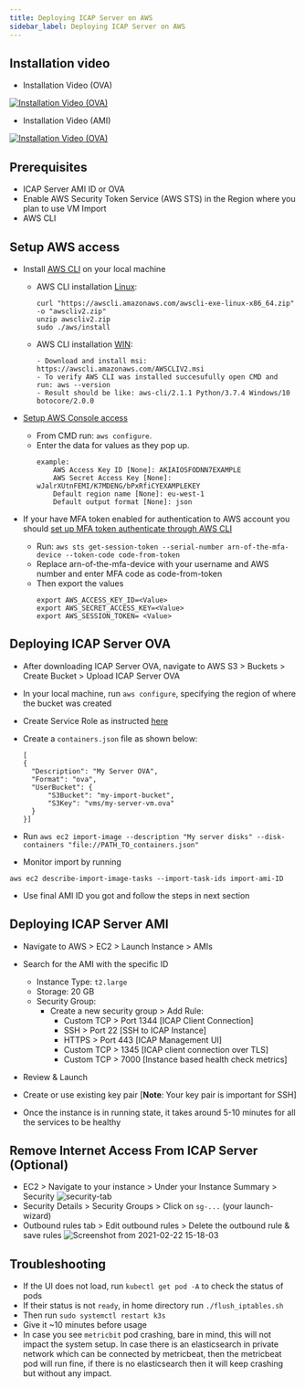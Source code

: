 ```yaml
---
title: Deploying ICAP Server on AWS
sidebar_label: Deploying ICAP Server on AWS
---
```


## Installation video 
- Installation Video (OVA)

[![Installation Video (OVA)](https://img.youtube.com/vi/f5ETATR7eX4/hqdefault.jpg)](https://www.youtube.com/watch?v=f5ETATR7eX4&feature=youtu.be)

- Installation Video (AMI)

[![Installation Video (OVA)](https://img.youtube.com/vi/DUo-Qnw4ojE/hqdefault.jpg)](https://www.youtube.com/watch?v=DUo-Qnw4ojE&feature=youtu.be)

## Prerequisites 

- ICAP Server AMI ID or OVA
- Enable AWS Security Token Service (AWS STS) in the Region where you plan to use VM Import
- AWS CLI

## Setup AWS access

- Install [AWS CLI](https://docs.aws.amazon.com/cli/latest/userguide/install-cliv2.html) on your local machine

    - AWS CLI installation [Linux](https://docs.aws.amazon.com/cli/latest/userguide/install-cliv2-linux.html):
        ```
        curl "https://awscli.amazonaws.com/awscli-exe-linux-x86_64.zip" -o "awscliv2.zip"
        unzip awscliv2.zip
        sudo ./aws/install
        ```
    
    - AWS CLI installation [WIN](https://docs.aws.amazon.com/cli/latest/userguide/install-cliv2-windows.html):
        ```
        - Download and install msi: https://awscli.amazonaws.com/AWSCLIV2.msi
        - To verify AWS CLI was installed succesufully open CMD and run: aws --version
        - Result should be like: aws-cli/2.1.1 Python/3.7.4 Windows/10 botocore/2.0.0
        ```

- [Setup AWS Console access](https://docs.aws.amazon.com/cli/latest/userguide/cli-configure-quickstart.html)
    - From CMD run: `aws configure`. 
    - Enter the data for values as they pop up.
        ```
        example:
            AWS Access Key ID [None]: AKIAIOSFODNN7EXAMPLE
            AWS Secret Access Key [None]: wJalrXUtnFEMI/K7MDENG/bPxRfiCYEXAMPLEKEY
            Default region name [None]: eu-west-1
            Default output format [None]: json
        ```
- If your have MFA token enabled for authentication to AWS account you should [set up MFA token authenticate through AWS CLI](https://aws.amazon.com/premiumsupport/knowledge-center/authenticate-mfa-cli/)
    - Run: `aws sts get-session-token --serial-number arn-of-the-mfa-device --token-code code-from-token`
    - Replace arn-of-the-mfa-device with your username and AWS number and enter MFA code as code-from-token 
    - Then export the values
      ```
      export AWS_ACCESS_KEY_ID=<Value>
      export AWS_SECRET_ACCESS_KEY=<Value>
      export AWS_SESSION_TOKEN= <Value>
      ```

## Deploying ICAP Server OVA

- After downloading ICAP Server OVA, navigate to AWS S3 > Buckets > Create Bucket > Upload ICAP Server OVA
- In your local machine, run `aws configure`, specifying the region of where the bucket was created
- Create Service Role as instructed [here](https://docs.aws.amazon.com/vm-import/latest/userguide/vmie_prereqs.html#vmimport-role)
- Create a `containers.json` file as shown below:
  ```
  [
  {
    "Description": "My Server OVA",
    "Format": "ova",
    "UserBucket": {
        "S3Bucket": "my-import-bucket", 
        "S3Key": "vms/my-server-vm.ova" 
    }
  }]
  ```


- Run `aws ec2 import-image --description "My server disks" --disk-containers "file://PATH_TO_containers.json"`

- Monitor import by running 
```
aws ec2 describe-import-image-tasks --import-task-ids import-ami-ID
```
- Use final AMI ID you got and follow the steps in next section

## Deploying ICAP Server AMI

- Navigate to AWS > EC2 > Launch Instance > AMIs
- Search for the AMI with the specific ID
  - Instance Type: `t2.large`
  - Storage: 20 GB
  - Security Group: 
    - Create a new security group > Add Rule:
      - Custom TCP > Port 1344 [ICAP Client Connection]
      - SSH > Port 22 [SSH to ICAP Instance]
      - HTTPS > Port 443 [ICAP Management UI]
      - Custom TCP > 1345 [ICAP client connection over TLS]
      - Custom TCP > 7000 [Instance based health check metrics]

- Review & Launch
- Create or use existing key pair [**Note**: Your key pair is important for SSH]
- Once the instance is in running state, it takes around 5-10 minutes for all the services to be healthy

## Remove Internet Access From ICAP Server (Optional)

- EC2 > Navigate to your instance > Under your Instance Summary > Security
![security-tab](https://user-images.githubusercontent.com/60857664/108712705-d735df00-751f-11eb-9bdb-388cbf43a687.png)
- Security Details > Security Groups > Click on `sg-...` (your launch-wizard)
- Outbound rules tab > Edit outbound rules > Delete the outbound rule & save rules
![Screenshot from 2021-02-22 15-18-03](https://user-images.githubusercontent.com/60857664/108713672-36e0ba00-7521-11eb-93d1-e10246562216.png)


## Troubleshooting
- If the UI does not load, run `kubectl get pod -A` to check the status of pods
- If their status is not `ready`, in home directory run `./flush_iptables.sh`
- Then run `sudo systemctl restart k3s`
- Give it ~10 minutes before usage
- In case you see `metricbit` pod crashing, bare in mind, this will not impact the system setup. In case there is an elasticsearch in private network which can be connected by metricbeat, then the metricbeat pod will run fine, if there is no elasticsearch then it will keep crashing but without any impact. 